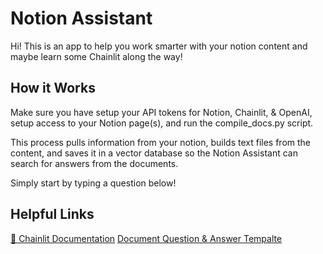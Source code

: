 # Notion Assistant

Hi! This is an app to help you work smarter with your notion content and maybe learn some Chainlit along the way!

## How it Works

Make sure you have setup your API tokens for Notion, Chainlit, & OpenAI, setup access to your Notion page(s), and run the compile_docs.py script.

This process pulls information from your notion, builds text files from the content, and saves it in a vector database so the Notion Assistant can search for answers from the documents.

Simply start by typing a question below!

## Helpful Links

[📄 Chainlit Documentation](https://docs.chainlit.io/get-started/overview)
[Document Question & Answer Tempalte](https://docs.chainlit.io/examples/qa)